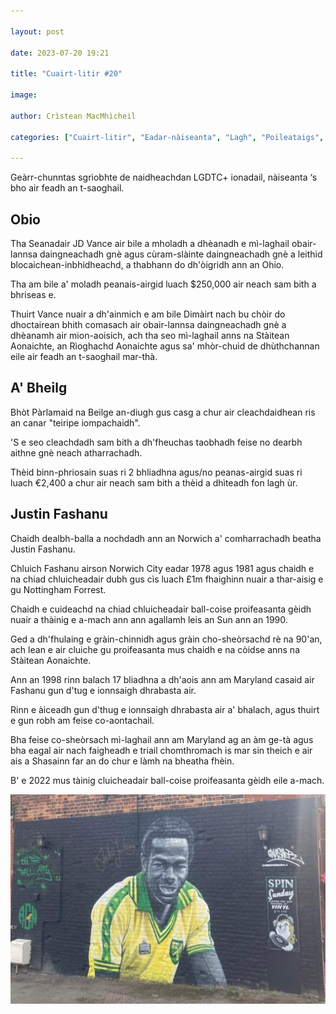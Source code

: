 ```yaml
---

layout: post

date: 2023-07-20 19:21

title: "Cuairt-litir #20"

image:

author: Crìstean MacMhìcheil

categories: ["Cuairt-litir", "Eadar-nàiseanta", "Lagh", "Poileataigs", "Slàinte", "Spòrs"]
  
---
```


Geàrr-chunntas sgrìobhte de naidheachdan LGDTC+ ionadail, nàiseanta ‘s bho air feadh an t-saoghail.

## Obio

Tha Seanadair JD Vance air bile a mholadh a dhèanadh e mì-laghail obair-lannsa daingneachadh gnè agus cùram-slàinte daingneachadh gnè a leithid blocaichean-inbhidheachd, a thabhann do dh'òigridh ann an Ohio.

Tha am bile a' moladh peanais-airgid luach $250,000 air neach sam bith a bhriseas e.

Thuirt Vance nuair a dh'ainmich e am bile Dimàirt nach bu chòir do dhoctairean bhith comasach air obair-lannsa daingneachadh gnè a dhèanamh air mion-aoisich, ach tha seo mì-laghail anns na Stàitean Aonaichte, an Rìoghachd Aonaichte agus sa' mhòr-chuid de dhùthchannan eile air feadh an t-saoghail mar-thà.


## A' Bheilg

Bhòt Pàrlamaid na Beilge an-diugh gus casg a chur air cleachdaidhean ris an canar "teiripe iompachaidh". 

'S e seo cleachdadh sam bith a dh'fheuchas taobhadh feise no dearbh aithne gnè neach atharrachadh.

Thèid binn-phriosain suas ri 2 bhliadhna agus/no peanas-airgid suas ri luach €2,400 a chur air neach sam bith a thèid a dhìteadh fon lagh ùr.

## Justin Fashanu

Chaidh dealbh-balla a nochdadh ann an Norwich a' comharrachadh beatha Justin Fashanu.

Chluich Fashanu airson Norwich City eadar 1978 agus 1981 agus chaidh e na chiad chluicheadair dubh gus cìs luach £1m fhaighinn nuair a thar-aisig e gu Nottingham Forrest.

Chaidh e cuideachd na chiad chluicheadair ball-coise proifeasanta gèidh nuair a thàinig e a-mach ann ann agallamh leis an Sun ann an 1990.

Ged a dh'fhulaing e gràin-chinnidh agus gràin cho-sheòrsachd rè na 90'an, ach lean e air cluiche gu proifeasanta mus chaidh e na còidse anns na Stàitean Aonaichte.

Ann an 1998 rinn balach 17 bliadhna a dh'aois ann am Maryland casaid air Fashanu gun d'tug e ionnsaigh dhrabasta air.

Rinn e àiceadh gun d'thug e ionnsaigh dhrabasta air a' bhalach, agus thuirt e gun robh am feise co-aontachail.

Bha feise co-sheòrsach mì-laghail ann am Maryland ag an àm ge-tà agus bha eagal air nach faigheadh e triail chomthromach is mar sin theich e air ais a Shasainn far an do chur e làmh na bheatha fhèin.

B' e 2022 mus tàinig cluicheadair ball-coise proifeasanta gèidh eile a-mach.

![](/images/posts/2023-07-20-justin-fashanu.jpeg)